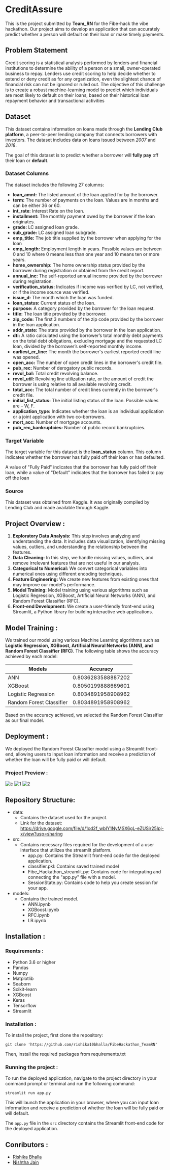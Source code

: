 
# CreditAssure
This is the project submitted by **Team_RN** for the Fibe-hack the vibe hackathon. Our project aims to develop an application that can accurately predict whether a person will default on their loan or make timely payments.

## Problem Statement

Credit scoring is a statistical analysis performed by lenders and financial institutions to determine the ability of a person or a small, owner-operated business to repay. Lenders use credit scoring to help decide whether to extend or deny credit as for any organization, even the slightest chance of financial risk can not be ignored or ruled out. The objective of this challenge is to create a robust machine-learning model to predict which individuals are most likely to default on their loans, based on their historical loan repayment behavior and transactional activities

## Dataset
This dataset contains information on loans made through the **Lending Club platform**, a peer-to-peer lending company that connects borrowers with investors. The dataset includes data on loans issued between *2007* and *2018*.

The goal of this dataset is to predict whether a borrower will **fully pay** off their loan or **default**.

### Dataset Columns
The dataset includes the following 27 columns:
* **loan_amnt:** The listed amount of the loan applied for by the borrower.
* **term:** The number of payments on the loan. Values are in months and can be either 36 or 60.
* **int_rate:** Interest Rate on the loan.
* **installment:** The monthly payment owed by the borrower if the loan originates.
* **grade:** LC assigned loan grade.
* **sub_grade:** LC assigned loan subgrade.
* **emp_title:** The job title supplied by the borrower when applying for the loan
* **emp_length:** Employment length in years. Possible values are between 0 and 10 where 0 means less than one year and 10 means ten or more years.
* **home_ownership:** The home ownership status provided by the borrower during registration or obtained from the credit report.
* **annual_inc:** The self-reported annual income provided by the borrower during registration.
* **verification_status:** Indicates if income was verified by LC, not verified, or if the income source was verified.
* **issue_d:** The month which the loan was funded.
* **loan_status:** Current status of the loan.
* **purpose:** A category provided by the borrower for the loan request.
* **title:** The loan title provided by the borrower.
* **zip_code:** The first 3 numbers of the zip code provided by the borrower in the loan application.
* **addr_state:** The state provided by the borrower in the loan application.
* **dti:** A ratio calculated using the borrower’s total monthly debt payments on the total debt obligations, excluding mortgage and the requested LC loan, divided by the borrower’s self-reported monthly income.
* **earliest_cr_line:** The month the borrower's earliest reported credit line was opened.
* **open_acc:** The number of open credit lines in the borrower's credit file.
* **pub_rec:** Number of derogatory public records.
* **revol_bal:** Total credit revolving balance.
* **revol_util:** Revolving line utilization rate, or the amount of credit the borrower is using relative to all available revolving credit.
* **total_acc:** The total number of credit lines currently in the borrower's credit file.
* **initial_list_status:** The initial listing status of the loan. Possible values are – W, F.
* **application_type:** Indicates whether the loan is an individual application or a joint application with two co-borrowers.
* **mort_acc:** Number of mortgage accounts.
* **pub_rec_bankruptcies:** Number of public record bankruptcies.

### Target Variable
The target variable for this dataset is the **loan_status** column. This column indicates whether the borrower has fully paid off their loan or has defaulted.

A value of "Fully Paid" indicates that the borrower has fully paid off their loan, while a value of "Default" indicates that the borrower has failed to pay off the loan

### Source
This dataset was obtained from Kaggle. It was originally compiled by Lending Club and made available through Kaggle.

## Project Overview :
1. **Exploratory Data Analysis:** This step involves analyzing and understanding the data. It includes data visualization, identifying missing values, outliers, and understanding the relationship between the features.
2. **Data Cleaning:** In this step, we handle missing values, outliers, and remove irrelevant features that are not useful in our analysis.
3. **Categorical to Numerical:** We convert categorical variables into numerical ones using different encoding techniques.
4. **Feature Engineering:** We create new features from existing ones that may improve our model's performance.
5. **Model Training:** Model training using various algorithms such as Logistic Regression, XGBoost, Artificial Neural Networks (ANN), and Random Forest Classifier (RFC).
6. **Front-end Development:** We create a user-friendly front-end using Streamlit, a Python library for building interactive web applications.

## Model Training :
We trained our model using various Machine Learning algorithms such as **Logistic Regression, XGBoost, Artificial Neural Networks (ANN), and Random Forest Classifier (RFC)**. The following table shows the accuracy achieved by each model:

| Models                  | Accuracy               |
| ----------------------- | ---------------------- |
| ANN                     | 0.8036283588887202     |
| XGBoost                 | 0.8050199888669601     |
| Logistic Regression     | 0.8034891958908962     |
| Random Forest Classifier| 0.8034891958908962     |

Based on the accuracy achieved, we selected the Random Forest Classifier as our final model.

## Deployment :
We deployed the Random Forest Classifier model using a Streamlit front-end, allowing users to input loan information and receive a prediction of whether the loan will be fully paid or will default.

### Project Preview :
![c](https://user-images.githubusercontent.com/79302868/230738791-ae477569-a4ef-4077-8d82-a89628307fe7.jpg)
![1](https://user-images.githubusercontent.com/79302868/230738139-d49097b5-8642-4fd0-a950-d19e356c2056.jpg)
![2](https://user-images.githubusercontent.com/79302868/230738146-3e5b5acc-add7-44ef-be5e-c0f1ba9ba439.jpg)

## Repository Structure:
- data: 
  - Contains the dataset used for the project. 
  - Link for the dataset: https://drive.google.com/file/d/1cd2f_wbIY1NyMSX6gL-eZUSir25Ipj-x/view?usp=sharing
- src: 
  - Contains necessary files required for the development of a user interface that utilizes the streamlit platform.
    - app.py: Contains the Streamlit front-end code for the deployed application.
    - classifier.pkl: Contains saved trained model
    - Fibe_Hackathon_streamlit.py: Contains code for integrating and connecting the "app.py" file with a model.
    - SessionState.py: Contains code to help you create session for your app.  
- models: 
  - Contains the trained model.
    - ANN.ipynb
    - XGBoost.ipynb
    - RFC.ipynb
    - LR.ipynb

## Installation :
### Requirements :
* Python 3.6 or higher
* Pandas
* Numpy
* Matplotlib
* Seaborn
* Scikit-learn
* XGBoost
* Keras
* Tensorflow
* Streamlit

### Installation :
To install the project, first clone the repository:

```
git clone 'https://github.com/rishika10bhalla/FibeHackathon_TeamRN'
```

Then, install the required packages from requirements.txt

### Running the project :
To run the deployed application, navigate to the project directory in your command prompt or terminal and run the following command:

```
streamlit run app.py
```

This will launch the application in your browser, where you can input loan information and receive a prediction of whether the loan will be fully paid or will default.

The `app.py` file in the `src` directory contains the Streamlit front-end code for the deployed application.

## Conributors :
- [Rishika Bhalla](https://github.com/rishika10bhalla)
- [Nishtha Jain](https://github.com/2002nishthajain)

